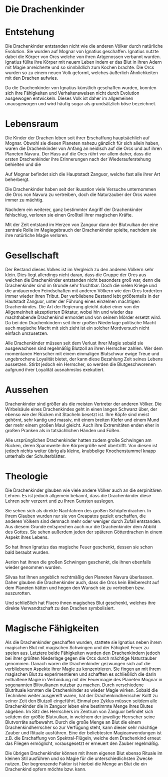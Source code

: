 # Die Drachenkinder

# Entstehung

Die Drachenkinder entstanden nicht wie die anderen Völker durch natürliche Evolution. Sie wurden auf Mognar von Ignatius geschaffen. Ignatius nutzte dabei die Körper von Orcs welche von ihren Artgenossen verbannt wurden. Ignatius füllte ihre Körper mit neuem Leben indem er das Blut in ihren Adern mit Magie anreicherte und so sinnbildlich zum Kochen brachte. Die Orcs wurden so zu einem neuen Volk geformt, welches äußerlich Ähnlichkeiten mit den Drachen aufwies.

Da die Drachenkinder von Ignatius künstlich geschaffen wurden, konnten sich ihre Fähigkeiten und Verhaltensweisen nicht durch Evolution ausgewogen entwickeln. Dieses Volk ist daher im allgemeinen unausgewogen und wird häufig sogar als grundsätzlich böse bezeichnet.

# Lebensraum

Die Kinder der Drachen leben seit ihrer Erschaffung hauptsächlich auf Mognar. Obwohl sie diesen Planeten nahezu gänzlich für sich allein haben, waren die Drachenkinder von Anfang an neidisch auf die Orcs und auf ihren Planeten Navura. Der Hass auf die Orcs rührt vor allem daher, dass die ersten Drachenkinder ihre Erinnerungen nach der Wiederauferstehung behielten und die 

Auf Mognar befindet sich die Hauptstadt Zanguor, welche fast alle ihrer Art beherbergt.

Die Drachenkinder haben seit der Ikusation viele Versuche unternommen die Orcs von Navura zu vertreiben, doch die
Naturzauber der Orcs waren immer zu mächtig.

Nachdem ein weiterer, ganz bestimmter Angriff der Drachenkinder fehlschlug, verloren sie einen Großteil ihrer magischen
Kräfte.

Mit der Zeit entstand im Herzen von Zangour dann der Blutvulkan der eine zentrale Rolle im Magiegebrauch der Drachenkinder spielte, nachdem sie ihre natürliche Magie verloren.

# Gesellschaft

Der Bestand dieses Volkes ist im Vergleich zu den anderen Völkern sehr klein. Dies liegt allerdings nicht daran, dass die Gruppe der Orcs aus welchen die Drachenkinder entstanden nicht besonders groß war, denn die Drachenkinder sind im Grunde sehr fruchtbar. Doch die vielen Kriege und die andauernden Feindschaften mit anderen Völkern wie den Orcs forderten immer wieder ihren Tribut. Der verbliebene Bestand lebt größtenteils in der Hautstadt Zanguor, unter der Führung eines einzelnen mächtigen Drachenkindes. Die Art der Regierung gleicht dabei einer von der Allgemeinheit akzeptierten Diktatur, wobei hin und wieder das machthabende Drachenkind ermordet und von seinem Mörder ersetzt wird. Da bei den Drachenkindern seit ihrer großen Niederlage politische Macht auch magische Macht mit sich zieht ist ein solcher Mordversuch nicht einfach umzusetzen.

Alle Drachenkinder müssen seit dem Verlust ihrer Magie sobald sie ausgewachsen sind regelmäßig Blutzoll an ihren Herrscher zahlen. Wer dem momentanen Herrscher mit einem einmaligen Blutschwur ewige Treue und ungebrochene Loyalität bietet, der kann diese Bezahlung Zeit seines Lebens aussetzen. Stirbt jedoch ein Herrscher, so werden die Blutgeschworenen aufgrund ihrer Loyalität ausnahmslos exekutiert.

# Aussehen

Drachenkinder sind größer als die meisten Vertreter der anderen Völker. Die Wirbelsäule eines Drachenkindes geht in einen langen Schwanz über, der ebenso wie der Rücken mit Stacheln besetzt ist. Ihre Köpfe sind meist gehörnt, sehr kantig und massiv, mit einem breiten Kiefer und einem Mund der mehr einem großen Maul gleicht. Auch ihre Extremitäten enden eher in großen Pranken als in tatsächlichen Händen und Füßen.

Alle ursprünglichen Drachenkinder hatten zudem große Schwingen am Rücken, deren Spannweite ihre Körpergröße weit übertrifft. Von diesen ist jedoch nichts weiter übrig als kleine, knubbelige Knochenstummel knapp unterhalb der Schulterblätter.

# Theologie

Die Drachenkinder glauben wie viele andere Völker auch an die serpinitären Lehren. Es ist jedoch allgemein bekannt, dass die Drachenkinder diese Lehren sehr verzerrt und zu Ihren Gunsten auslegen.

Sie sehen sich als direkte Nachfahren des großen Schöpferdrachen. In ihrem Glauben wurden nur sie von Creapatos gezielt erschaffen, die anderen Völkern sind demnach mehr oder weniger durch Zufall entstanden. Aus diesem Grunde entsprechen auch nur die Drachenkinder dem Abbild des Gottes. Sie sehen außerdem jeden der späteren Götterdrachen in einem Aspekt ihres Lebens.

So hat Ihnen Ignatius das magische Feuer geschenkt, dessen sie schon bald beraubt wurden.

Aerion hat ihnen die großen Schwingen geschenkt, die ihnen ebenfalls wieder genommen wurden.

Silvaa hat Ihnen angeblich rechtmäßig den Planeten Navura überlassen. Daher glauben die Drachenkinder auch, dass die Orcs kein Bleiberecht auf dem Planeten hätten und hegen den Wunsch sie zu vertreiben bzw. auszurotten.

Und schließlich hat Fluero ihnen magisches Blut geschenkt, welches ihre direkte Verwandtschaft zu den Drachen symbolisiert.

# Magische Fähigkeiten

Als die Drachenkinder geschaffen wurden, stattete sie Ignatius neben ihrem magischen Blut mit magischen Schwingen und der Fähigkeit Feuer zu speien aus. Letztere beide Fähigkeiten wurden den Drachenkindern jedoch bei ihrer größten Niederlage gegen die Orcs durch mächtige Naturzauber genommen. Danach waren die Drachenkinder gezwungen sich auf die verbliebenen Aspekte ihrer Magie zu konzentrieren. Sie fingen an mit ihrem magischen Blut zu experimentieren und schafften es schließlich die darin enthaltene Magie in Verbindung mit der Feuermagie des Planeten Mognar in sogenannten Blitvulkanen nutzbar zu machen. Durch verschiedene Blutrituale konnten die Drachenkinder so wieder Magie wirken. Sobald die Techniken weiter ausgereift waren, hat der Drachenkindherrscher Koltt zu seiner Zeit den Blutzoll eingeführt. Einmal pro Zyklus müssen seitdem alle Drachenkinder die in Zanguor leben eine bestimmte Menge ihres Blutes abgeben. Im Sitz des Herrschers im Zentrum von Zanguor befindet sich seitdem der größte Blutvulkan, in welchem der jeweilige Herrscher seine Blutvorräte aufbewahrt. Durch die große Menge an Blut die einem Drachenkindherrscher so zur Verfügung steht, kann dieser sehr mächtige Zauber und Rituale ausführen. Eine der beliebtesten Magieanwendungen ist z.B. die Erschaffung von Spektral-Flügeln, welche dem Drachenkind erneut das Fliegen ermöglicht, vorausgesetzt er erneuert den Zauber regelmäßig.

Die übrigen Drachenkinder können mit ihrem eigenen Blut ebenso Rituale im kleinen Stil ausführen und so Magie für die unterschiedlichsten Zwecke nutzen. Der begrenzende Faktor ist hierbei die Menge an Blut die ein Drachenkind opfern möchte bzw. kann.